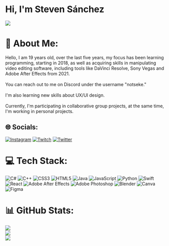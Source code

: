 <h1>Hi, I'm Steven Sánchez</h1>

[![](https://visitcount.itsvg.in/api?id=notseke&icon=0&color=0)](https://visitcount.itsvg.in)

# 💫 About Me:
Hello, I am 19 years old, over the last five years, my focus has been learning programming, starting in 2018, as well as acquiring skills in manipulating video editing software, including tools like DaVinci Resolve, Sony Vegas and Adobe After Effects from 2021.<br><br>You can reach out to me on Discord under the username "notseke."<br><br>I'm also learning new skills about UX/UI design.<br><br>Currently, I'm participating in collaborative group projects, at the same time, I'm working in personal projects.


## 🌐 Socials:
[![Instagram](https://img.shields.io/badge/Instagram-%23E4405F.svg?logo=Instagram&logoColor=white)](https://instagram.com/notseke) [![Twitch](https://img.shields.io/badge/Twitch-%239146FF.svg?logo=Twitch&logoColor=white)](https://twitch.tv/notseke) [![Twitter](https://img.shields.io/badge/Twitter-%231DA1F2.svg?logo=Twitter&logoColor=white)](https://twitter.com/notseke) 

# 💻 Tech Stack:
![C#](https://img.shields.io/badge/c%23-%23239120.svg?style=for-the-badge&logo=csharp&logoColor=white) ![C++](https://img.shields.io/badge/c++-%2300599C.svg?style=for-the-badge&logo=c%2B%2B&logoColor=white) ![CSS3](https://img.shields.io/badge/css3-%231572B6.svg?style=for-the-badge&logo=css3&logoColor=white) ![HTML5](https://img.shields.io/badge/html5-%23E34F26.svg?style=for-the-badge&logo=html5&logoColor=white) ![Java](https://img.shields.io/badge/java-%23ED8B00.svg?style=for-the-badge&logo=openjdk&logoColor=white) ![JavaScript](https://img.shields.io/badge/javascript-%23323330.svg?style=for-the-badge&logo=javascript&logoColor=%23F7DF1E) ![Python](https://img.shields.io/badge/python-3670A0?style=for-the-badge&logo=python&logoColor=ffdd54) ![Swift](https://img.shields.io/badge/swift-F54A2A?style=for-the-badge&logo=swift&logoColor=white) ![React](https://img.shields.io/badge/react-%2320232a.svg?style=for-the-badge&logo=react&logoColor=%2361DAFB) ![Adobe After Effects](https://img.shields.io/badge/Adobe%20After%20Effects-9999FF.svg?style=for-the-badge&logo=Adobe%20After%20Effects&logoColor=white) ![Adobe Photoshop](https://img.shields.io/badge/adobe%20photoshop-%2331A8FF.svg?style=for-the-badge&logo=adobe%20photoshop&logoColor=white) ![Blender](https://img.shields.io/badge/blender-%23F5792A.svg?style=for-the-badge&logo=blender&logoColor=white) ![Canva](https://img.shields.io/badge/Canva-%2300C4CC.svg?style=for-the-badge&logo=Canva&logoColor=white) ![Figma](https://img.shields.io/badge/figma-%23F24E1E.svg?style=for-the-badge&logo=figma&logoColor=white)
# 📊 GitHub Stats:
![](https://github-readme-stats.vercel.app/api?username=notseke&theme=dark&hide_border=false&include_all_commits=false&count_private=false)<br/>
![](https://github-readme-streak-stats.herokuapp.com/?user=notseke&theme=dark&hide_border=false)<br/>
![](https://github-readme-stats.vercel.app/api/top-langs/?username=notseke&theme=dark&hide_border=false&include_all_commits=false&count_private=false&layout=compact)







